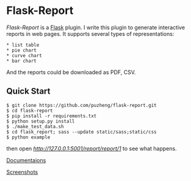 Flask-Report
============

*Flask-Report* is a [Flask](flask.pooco.org) plugin. I write this plugin to generate interactive reports in web pages. It supports several types of representations:
    
    * list table 
    * pie chart
    * curve chart
    * bar chart

And the reports could be downloaded as PDF, CSV.


Quick Start
-----------

```
$ git clone https://github.com/puzheng/flask-report.git
$ cd flask-report
$ pip install -r requirements.txt
$ python setup.py install
$ ./make_test_data.sh
$ cd flask_report; sass --update static/sass;static/css
$ python example
```
then open *http://127.0.0.1:5001/report/report/1* to see what happens.


[Documentaions](https://puzheng.github.io/flask-report)

[Screenshots](https://puzheng.github.io/flask-report/Screenshots.html)
